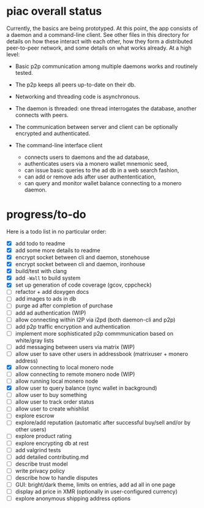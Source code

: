 # piac overall status

Currently, the basics are being prototyped. At this point, the app consists of
a daemon and a command-line client. See other files in this directory for
details on how these interact with each other, how they form a distributed
peer-to-peer network, and some details on what works already. At a high level:

- Basic p2p communication among multiple daemons works and routinely tested.

- The p2p keeps all peers up-to-date on their db.

- Networking and threading code is asynchronous.

- The daemon is threaded: one thread interrogates the database, another
  connects with peers.

- The communication between server and client can be optionally encrypted and
authenticated.

- The command-line interface client
   * connects users to daemons and the ad database,
   * authenticates users via a monero wallet mnemonic seed,
   * can issue basic queries to the ad db in a web search fashion,
   * can add or remove ads after user authententication,
   * can query and monitor wallet balance connecting to a monero daemon.

# progress/to-do

Here is a todo list in no particular order:

- [x] add todo to readme
- [x] add some more details to readme
- [x] encrypt socket between cli and daemon, stonehouse
- [x] encrypt socket between cli and daemon, ironhouse
- [x] build/test with clang
- [x] add `-Wall` to build system
- [x] set up generation of code coverage (gcov, cppcheck)
- [ ] refactor + add doxygen docs
- [ ] add images to ads in db
- [ ] purge ad after completion of purchase
- [ ] add ad authentication (WIP)
- [ ] allow connecting within I2P via i2pd (both daemon-cli and p2p)
- [ ] add p2p traffic encryption and authentication
- [ ] implement more sophisticated p2p commmunication based on white/gray lists
- [ ] add messaging between users via matrix (WIP)
- [ ] allow user to save other users in addressbook (matrixuser + monero address)
- [x] allow connecting to local monero node
- [ ] allow connecting to remote monero node (WIP)
- [ ] allow running local monero node
- [x] allow user to query balance (sync wallet in background)
- [ ] allow user to buy something
- [ ] allow user to track order status
- [ ] allow user to create whishlist
- [ ] explore escrow
- [ ] explore/add reputation (automatic after successful buy/sell and/or by other users)
- [ ] explore product rating
- [ ] explore encrypting db at rest
- [ ] add valgrind tests
- [ ] add detailed contributing.md
- [ ] describe trust model
- [ ] write privacy policy
- [ ] describe how to handle disputes
- [ ] GUI: bright/dark theme, limits on entries, add ad all in one page
- [ ] display ad price in XMR (optionally in user-configured currency)
- [ ] explore anonymous shipping address options
